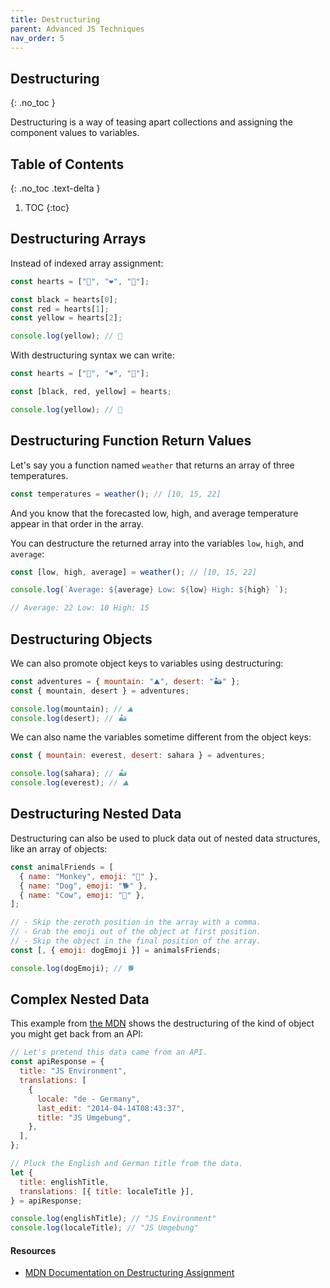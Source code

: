 ```yaml
---
title: Destructuring
parent: Advanced JS Techniques
nav_order: 5
---
```


<!--prettier-ignore-start-->
## Destructuring 
{: .no_toc }

Destructuring is a way of teasing apart collections and assigning the component values to variables.

## Table of Contents
{: .no_toc .text-delta }  

1. TOC
{:toc}

<!--prettier-ignore-end-->

## Destructuring Arrays

Instead of indexed array assignment:

```javascript
const hearts = ["🖤", "❤️", "💛"];

const black = hearts[0];
const red = hearts[1];
const yellow = hearts[2];

console.log(yellow); // 💛
```

With destructuring syntax we can write:

```javascript
const hearts = ["🖤", "❤️", "💛"];

const [black, red, yellow] = hearts;

console.log(yellow); // 💛
```

## Destructuring Function Return Values

Let's say you a function named `weather` that returns an array of three temperatures.

```javascript
const temperatures = weather(); // [10, 15, 22]
```

And you know that the forecasted low, high, and average temperature appear in that order in the array.

You can destructure the returned array into the variables `low`, `high`, and `average`:

```javascript
const [low, high, average] = weather(); // [10, 15, 22]

console.log(`Average: ${average} Low: ${low} High: ${high} `);

// Average: 22 Low: 10 High: 15
```

## Destructuring Objects

We can also promote object keys to variables using destructuring:

```javascript
const adventures = { mountain: "⛰️", desert: "🏜️" };
const { mountain, desert } = adventures;

console.log(mountain); // ⛰️
console.log(desert); // 🏜️
```

We can also name the variables sometime different from the object keys:

```javascript
const { mountain: everest, desert: sahara } = adventures;

console.log(sahara); // 🏜️
console.log(everest); // ⛰️
```

## Destructuring Nested Data

Destructuring can also be used to pluck data out of nested data structures, like an array of objects:

```javascript
const animalFriends = [
  { name: "Monkey", emoji: "🐒" },
  { name: "Dog", emoji: "🐕" },
  { name: "Cow", emoji: "🐄" },
];

// - Skip the zeroth position in the array with a comma.
// - Grab the emoji out of the object at first position.
// - Skip the object in the final position of the array.
const [, { emoji: dogEmoji }] = animalsFriends;

console.log(dogEmoji); // 🐕
```

## Complex Nested Data

This example from [the MDN](https://developer.mozilla.org/en-US/docs/Web/JavaScript/Reference/Operators/Destructuring_assignment#Nested_object_and_array_destructuring) shows the destructuring of the kind of object you might get back from an API:

```javascript
// Let's pretend this data came from an API.
const apiResponse = {
  title: "JS Environment",
  translations: [
    {
      locale: "de - Germany",
      last_edit: "2014-04-14T08:43:37",
      title: "JS Umgebung",
    },
  ],
};

// Pluck the English and German title from the data.
let {
  title: englishTitle,
  translations: [{ title: localeTitle }],
} = apiResponse;

console.log(englishTitle); // "JS Environment"
console.log(localeTitle); // "JS Umgebung"
```

#### Resources

- [MDN Documentation on Destructuring Assignment](https://developer.mozilla.org/en-US/docs/Web/JavaScript/Reference/Operators/Destructuring_assignment)
